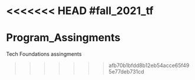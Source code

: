 <<<<<<< HEAD
#fall_2021_tf
=======
# Program_Assingments
Tech Foundations assingments 
>>>>>>> afb70b1bfdd8b12eb54acce65f495e77deb731cd
